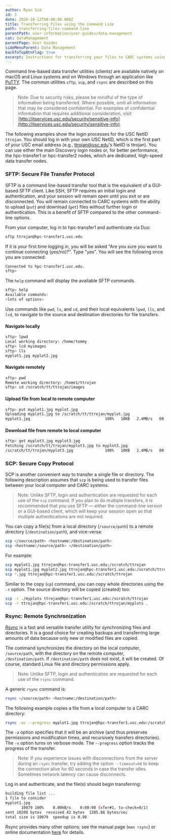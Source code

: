 ```yaml
---
author: Ryan Sim
id: 3
date: 2020-10-12T00:00:00.000Z
title: Transferring Files using the Command Line
path: transferring-files-command-line
parentPath: user-information/user-guides/data-management
cat: dataManagement
parentPage: User Guides
sideMenuParent: Data Management
backToTopBtnFlag: true
excerpt: Instructions for transferring your files to CARC systems using command-line tools. 
---
```


Command line-based data transfer utilities (clients) are available natively on macOS and Linux systems and on Windows through an application like [PuTTY](https://www.putty.org/). The common utilities `sftp`, `scp`, and `rsync` are described on this page.

> Note: Due to security risks, please be mindful of the type of information being transferred. Where possible, omit all information that may be considered confidential. For examples of confidential information that requires additional consideration, visit [http://itservices.usc.edu/security/sensitive-info](http://itservices.usc.edu/security/sensitive-info).

The following examples show the login processes for the USC NetID `ttrojan`. You should log in with your own USC NetID, which is the first part of your USC email address (e.g., ttrojan@usc.edu's NetID is ttrojan). You can use either the main Discovery login nodes or, for better performance, the hpc-transfer1 or hpc-transfer2 nodes, which are dedicated, high-speed data transfer nodes.

### SFTP: Secure File Transfer Protocol

SFTP is a command line-based transfer tool that is the equivalent of a GUI-based SFTP client. Like SSH, SFTP requires an initial login and authentication, and your session will remain open until you exit or are disconnected. You will remain connected to CARC systems with the ability to upload (`put`) and download (`get`) files without further login or authentication. This is a benefit of SFTP compared to the other command-line options.

From your computer, log in to hpc-transfer1 and authenticate via Duo:

```sh
sftp ttrojan@hpc-transfer1.usc.edu
```

If it is your first time logging in, you will be asked "Are you sure you want to continue connecting (yes/no)?". Type "yes". You will see the following once you are connected:

```sh
Connected to hpc-transfer1.usc.edu.
sftp>
```



The `help` command will display the available SFTP commands.

```sh
sftp> help
Available commands:
<lots of options>
```

Use commands like `pwd`, `ls`, and `cd`, and their local equivalents `lpwd`, `lls`, and `lcd`, to navigate to the source and destination directories for file transfers.

#### Navigate locally

```sh
sftp> lpwd
Local working directory: /home/tommy
sftp> lcd myimages
sftp> lls
myplot1.jpg myplot2.jpg
```

#### Navigate remotely

```sh
sftp> pwd
Remote working directory: /home1/ttrojan
sftp> cd /scratch/tt/ttrojan/images
```

#### Upload file from local to remote computer

```sh
sftp> put myplot1.jpg myplot.jpg
Uploading myplot1.jpg to /scratch/tt/ttrojan/myplot.jpg
myplot1.jpg                                 100%   10KB   2.4MB/s   00:00    
```

#### Download file from remote to local computer

```sh
sftp> get myplot3.jpg myplot3.jpg
Fetching /scratch/tt/trojan/myplot3.jpg to myplot3.jpg
/scratch/tt/trojan/myplot3.jpg              100%   10KB   2.4MB/s   00:00    
```

### SCP: Secure Copy Protocol

SCP is another convenient way to transfer a single file or directory. The following description assumes that `scp` is being used to transfer files between your local computer and CARC systems.

> Note: Unlike SFTP, login and authentication are requested for each use of the `scp` command. If you plan to do multiple transfers, it is recommended that you use SFTP — either the command-line version or a GUI-based client, which will keep your session open so that multiple authentications are not required.

You can copy a file(s) from a local directory (`/source/path`) to a remote directory (`/destination/path`), and vice-versa:

```sh
scp </source/path> <hostname:/destination/path>
scp <hostname:/source/path> </destination/path>
```

For example:

```sh
scp myplot1.jpg ttrojan@hpc-transfer1.usc.edu:/scratch/ttrojan
scp myplot1.jpg myplot2.jpg ttrojan@hpc-transfer1.usc.edu:/scratch/ttrojan
scp *.jpg ttrojan@hpc-transfer1.usc.edu:/scratch/ttrojan
```

Similar to the copy (`cp`) command, you can copy whole directories using the `-r` option. The source directory will be copied (created) too:

```sh
scp -r ./myplots ttrojan@hpc-transfer1.usc.edu:/scratch/ttrojan
scp -r ttrojan@hpc-transfer1.usc.edu:/scratch/ttrojan/myplots .
```

### Rsync: Remote Synchronization

[Rsync](https://rsync.samba.org/) is a fast and versatile transfer utility for synchronizing files and directories. It is a good choice for creating backups and transferring large amounts of data because only new or modified files are copied.

The command synchronizes the directory on the local computer, `/source/path`, with the directory on the remote computer, `/destination/path`. If `/destination/path` does not exist, it will be created. Of course, standard Linux file and directory permissions apply.

> Note: Unlike SFTP, login and authentication are requested for each use of the `rsync` command.

A generic `rsync` command is:

```sh
rsync </source/path> <hostname:/destination/path>
```

The following example copies a file from a local computer to a CARC directory:

```sh
rsync -av --progress myplot1.jpg ttrojan@hpc-transfer1.usc.edu:/scratch/ttrojan/
```

The `-a` option specifies that it will be an archive (and thus preserves permissions and modification times, and recursively transfers directories). The `-v` option turns on verbose mode. The `--progress` option tracks the progress of the transfer.

> Note: If you experience issues with disconnections from the server during an `rsync` transfer, try adding the option `--timeout=60` to keep the connection alive for 60 seconds in case the transfer idles. Sometimes network latency can cause disconnects.

Log in and authenticate, and the file(s) should begin transferring:

```sh
building file list ...
1 file to consider
myplot1.jpg
       10079 100%    0.00kB/s    0:00:00 (xfer#1, to-check=0/1)
sent 10208 bytes  received 42 bytes  1205.88 bytes/sec
total size is 10079  speedup is 0.98
```

Rsync provides many other options; see the manual page (`man rsync`) or online documentation [here](https://download.samba.org/pub/rsync/rsync.1) for details.
